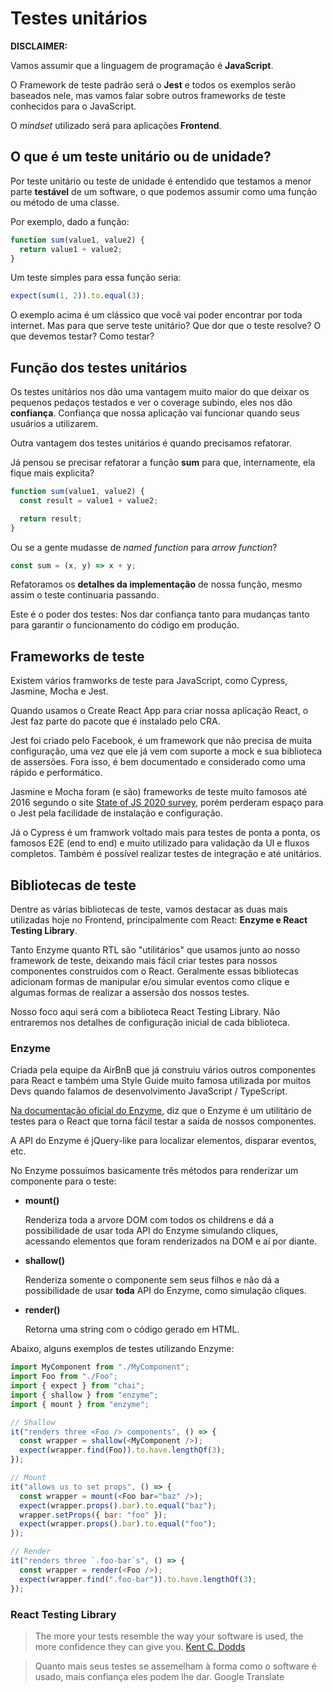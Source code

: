 # Testes unitários

**DISCLAIMER:**

Vamos assumir que a linguagem de programação é **JavaScript**.

O Framework de teste padrão será o **Jest** e todos os exemplos serão baseados nele, mas vamos falar sobre outros frameworks de teste conhecidos para o JavaScript.

O _mindset_ utilizado será para aplicações **Frontend**.

## O que é um teste unitário ou de unidade?

Por teste unitário ou teste de unidade é entendido que testamos a menor parte **testável** de um software, o que podemos assumir como uma função ou método de uma classe.

Por exemplo, dado a função:

```js
function sum(value1, value2) {
  return value1 + value2;
}
```

Um teste simples para essa função seria:

```js
expect(sum(1, 2)).to.equal(3);
```

O exemplo acima é um clássico que você vai poder encontrar por toda internet. Mas para que serve teste unitário? Que dor que o teste resolve? O que devemos testar? Como testar?

## Função dos testes unitários

Os testes unitários nos dão uma vantagem muito maior do que deixar os pequenos pedaços testados e ver o coverage subindo, eles nos dão **confiança**. Confiança que nossa aplicação vai funcionar quando seus usuários a utilizarem.

Outra vantagem dos testes unitários é quando precisamos refatorar.

Já pensou se precisar refatorar a função **sum** para que, internamente, ela fique mais explicita?

```js
function sum(value1, value2) {
  const result = value1 + value2;

  return result;
}
```

Ou se a gente mudasse de _named function_ para _arrow function_?

```js
const sum = (x, y) => x + y;
```

Refatoramos os **detalhes da implementação** de nossa função, mesmo assim o teste continuaria passando.

Este é o poder dos testes: Nos dar confiança tanto para mudanças tanto para garantir o funcionamento do código em produção.

## Frameworks de teste

Existem vários framworks de teste para JavaScript, como Cypress, Jasmine, Mocha e Jest.

Quando usamos o Create React App para criar nossa aplicação React, o Jest faz parte do pacote que é instalado pelo CRA.

Jest foi criado pelo Facebook, é um framework que não precisa de muita configuração, uma vez que ele já vem com suporte a mock e sua biblioteca de assersões. Fora isso, é bem documentado e considerado como uma rápido e performático.

Jasmine e Mocha foram (e são) frameworks de teste muito famosos até 2016 segundo o site [State of JS 2020 survey](https://2020.stateofjs.com/en-US/technologies/testing/), porém perderam espaço para o Jest pela facilidade de instalação e configuração.

Já o Cypress é um framwork voltado mais para testes de ponta a ponta, os famosos E2E (end to end) e muito utilizado para validação da UI e fluxos completos. Também é possível realizar testes de integração e até unitários.

## Bibliotecas de teste

Dentre as várias bibliotecas de teste, vamos destacar as duas mais utilizadas hoje no Frontend, principalmente com React: **Enzyme e React Testing Library**.

Tanto Enzyme quanto RTL são "utilitários" que usamos junto ao nosso framework de teste, deixando mais fácil criar testes para nossos componentes construidos com o React. Geralmente essas bibliotecas adicionam formas de manipular e/ou simular eventos como clique e algumas formas de realizar a assersão dos nossos testes.

Nosso foco aqui será com a biblioteca React Testing Library. Não entraremos nos detalhes de configuração inicial de cada biblioteca.

### Enzyme

Criada pela equipe da AirBnB que já construiu vários outros componentes para React e também uma Style Guide muito famosa utilizada por muitos Devs quando falamos de desenvolvimento JavaScript / TypeScript.

[Na documentação oficial do Enzyme](https://enzymejs.github.io/enzyme/), diz que o Enzyme é um utilitário de testes para o React que torna fácil testar a saída de nossos componentes.

A API do Enzyme é jQuery-like para localizar elementos, disparar eventos, etc.

No Enzyme possuímos basicamente três métodos para renderizar um componente para o teste:

- **mount()**

  Renderiza toda a arvore DOM com todos os childrens e dá a possibilidade de usar toda API do Enzyme simulando cliques, acessando elementos que foram renderizados na DOM e aí por diante.

- **shallow()**

  Renderiza somente o componente sem seus filhos e não dá a possibilidade de usar **toda** API do Enzyme, como simulação cliques.

- **render()**

  Retorna uma string com o código gerado em HTML.

Abaixo, alguns exemplos de testes utilizando Enzyme:

```js
import MyComponent from "./MyComponent";
import Foo from "./Foo";
import { expect } from "chai";
import { shallow } from "enzyme";
import { mount } from "enzyme";

// Shallow
it("renders three <Foo /> components", () => {
  const wrapper = shallow(<MyComponent />);
  expect(wrapper.find(Foo)).to.have.lengthOf(3);
});

// Mount
it("allows us to set props", () => {
  const wrapper = mount(<Foo bar="baz" />);
  expect(wrapper.props().bar).to.equal("baz");
  wrapper.setProps({ bar: "foo" });
  expect(wrapper.props().bar).to.equal("foo");
});

// Render
it("renders three `.foo-bar`s", () => {
  const wrapper = render(<Foo />);
  expect(wrapper.find(".foo-bar")).to.have.lengthOf(3);
});
```

### React Testing Library

> The more your tests resemble the way your software is used, the more confidence they can give you. [Kent C. Dodds](https://kentcdodds.com/)

> Quanto mais seus testes se assemelham à forma como o software é usado, mais confiança eles podem lhe dar. Google Translate
